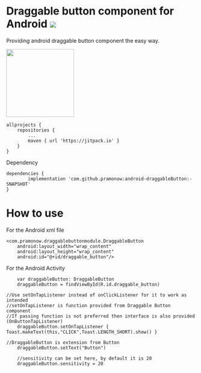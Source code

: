 # Draggable button component for Android [![](https://jitpack.io/v/pramonow/android-draggableButton.svg)](https://jitpack.io/#pramonow/android-draggableButton)

Providing android draggable button component the easy way.

<img src="https://github.com/pramonow/just_images/blob/master/DraggableButton.gif" width="180"> 

	allprojects {
		repositories {
			...
			maven { url 'https://jitpack.io' }
		}
	}
  
Dependency

	dependencies {
	        implementation 'com.github.pramonow:android-draggableButton:-SNAPSHOT'
	}
  
# How to use

For the Android xml file

    <com.pramonow.draggablebuttonmodule.DraggableButton
        android:layout_width="wrap_content"
        android:layout_height="wrap_content"
        android:id="@+id/draggable_button"/>

For the Android Activity
	
        var draggableButton: DraggableButton
        draggableButton = findViewById(R.id.draggable_button)
	
	//Use setOnTapListener instead of onClickListener for it to work as intended
	//setOnTapListener is function provided from Draggable Button component
	//If passing function is not preferred then interface is also provided (OnButtonTapListener)
        draggableButton.setOnTapListener { Toast.makeText(this,"CLICK",Toast.LENGTH_SHORT).show() }
	
	//DraggableButton is extension from Button
        draggableButton.setText("Button")

        //sensitivity can be set here, by default it is 20
        draggableButton.sensitivity = 20
